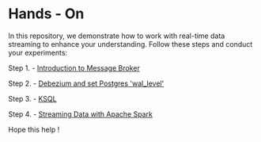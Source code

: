# Hands - On
In this repository, we demonstrate how to work with real-time data streaming to enhance your understanding. Follow these steps and conduct your experiments:

Step 1. - [Introduction to Message Broker](https://github.com/CharisChakim/streaming-data-platform/blob/main/streaming-day-1.md)

Step 2. - [Debezium and set Postgres 'wal_level'](https://github.com/CharisChakim/streaming-data-platform/blob/main/streaming-day-2.md)

Step 3. - [KSQL](https://github.com/CharisChakim/streaming-data-platform/blob/main/streaming-day-3.md)

Step 4. - [Streaming Data with Apache Spark](https://github.com/CharisChakim/streaming-data-platform/blob/main/streaming-day-4.md)

Hope this help !
